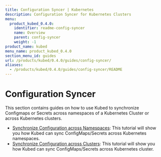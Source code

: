 ```yaml
---
title: Configuration Syncer | Kubernetes
description: Configuration Syncer for Kubernetes Clusters
menu:
  product_kubed_0.4.0:
    identifier: readme-config-syncer
    name: Overview
    parent: config-syncer
    weight: -1
product_name: kubed
menu_name: product_kubed_0.4.0
section_menu_id: guides
url: /products/kubed/0.4.0/guides/config-syncer/
aliases:
  - /products/kubed/0.4.0/guides/config-syncer/README
---
```


# Configuration Syncer

This section contains guides on how to use Kubed to synchronize Configmaps or Secrets across namespaces of a Kubernetes Cluster or across Kubernetes clusters.

- [Synchronize Configuration across Namespaces](/docs/guides/config-syncer/inter-cluster.md): This tutorial will show you how Kubed can sync ConfigMaps/Secrets across Kubernetes namespaces.
- [Synchronize Configuration across Clusters](/docs/guides/config-syncer/intra-cluster.md): This tutorial will show you how Kubed can sync ConfigMaps/Secrets across Kubernetes cluster.
